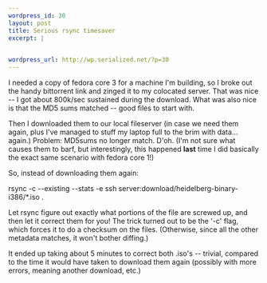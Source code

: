 ```yaml
--- 
wordpress_id: 30
layout: post
title: Serious rsync timesaver
excerpt: |
  

wordpress_url: http://wp.serialized.net/?p=30
---
```

<p>I needed a copy of fedora core 3 for a machine I&#39;m building, so I broke out the handy bittorrent link and zinged it to my colocated server. That was nice -- I got about 800k/sec sustained during the download. What was also nice is that the <span class="caps">MD5 </span>sums matched -- good files to start with.</p>

<p>Then I downloaded them to our local fileserver (in case we need them again, plus I&#39;ve managed to stuff my laptop full to the brim with data... again.) Problem: <span class="caps">MD5</span>sums no longer match. D&#39;oh. (I&#39;m not sure what causes them to barf, but interestingly, this happened <strong>last</strong> time I did basically the exact same scenario with fedora core 1!)</p>

<p>So, instead of downloading them again:</p>

<p>rsync -c --existing --stats -e ssh server:download/heidelberg-binary-i386/*.iso .</p>

<p>Let rsync figure out exactly what portions of the file are screwed up, and then let it correct them for you! The trick turned out to be the &#39;-c&#39; flag, which forces it to do a checksum on the files. (Otherwise, since all the other metadata matches, it won&#39;t bother diffing.)</p>

<p>It ended up taking about 5 minutes to correct both .iso&#39;s -- trivial, compared to the time it would have taken to download them again (possibly with more errors, meaning another download, etc.)</p>
